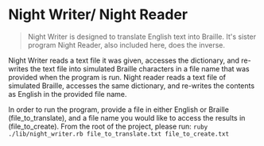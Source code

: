 # Night Writer/ Night Reader

> Night Writer is designed to translate English text into Braille. It's sister program Night Reader, also included here, does the inverse.

Night Writer reads a text file it was given, accesses the dictionary, and re-writes the text file into simulated Braille characters in a file name that was provided when the program is run.
Night reader reads a text file of simulated Braille, accesses the same dictionary, and re-writes the contents as English in the provided file name.

In order to run the program, provide a file in either English or Braille (file_to_translate), and a file name you would like to access the results in (file_to_create).
From the root of the project, please run:
``ruby ./lib/night_writer.rb file_to_translate.txt file_to_create.txt``
